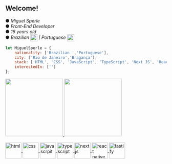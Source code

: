 ## Welcome!

●  *Miguel Sperle* <br>
●  *Front-End Developer* <br>
●  *16 years old* <br>
●  *Brazilian <img height="22em" align="center" src="https://em-content.zobj.net/thumbs/120/apple/354/flag-brazil_1f1e7-1f1f7.png"/> | Portuguese <img height="22em" align="center" src="https://em-content.zobj.net/thumbs/120/google/350/flag-portugal_1f1f5-1f1f9.png"/>* <br> 

```javascript
let MiguelSperle = {
    nationality: ['Brazilian ','Portuguese'],
    city: ['Rio de Janeiro','Bragança'],
    stack: ['HTML', 'CSS', 'JavaScript', 'TypeScript', 'Next JS', 'React Native', 'Fastify', 'Prisma'],
    interestedIn: ['']
};
```

<div>
<a href="https://github.com/seu-usuário-aqui">
<img height="180em" src="https://github-readme-stats.vercel.app/api?username=MiguelSperle&show_icons=true&theme=dark&include_all_commits=true&count_private=true"/>
<img height="180em" src="https://github-readme-stats.vercel.app/api/top-langs/?username=MiguelSperle&layout=compact&langs_count=7&theme=dark"/>
</div>


<div style="display: inline_block"><br>
 <img align="center" height="50" width="50"  src="https://camo.githubusercontent.com/b52b596c0248c165211ad8114cd125af5b8d0adf336eabd8dd2ed36a04bd60f9/68747470733a2f2f7865737175652e726f636b6574736561742e6465762f706c6174666f726d2f746563682f68746d6c352e737667" alt="html" />
 <img align="center" height="50" width="50" 
    src="https://camo.githubusercontent.com/3fff85b7541f973fb7f449c61e7777c0c861af322e72f35053131d4c99fd1e2e/68747470733a2f2f7865737175652e726f636b6574736561742e6465762f706c6174666f726d2f746563682f637373332e737667" alt="css" />
 <img align="center" height="50" width="50" src="https://camo.githubusercontent.com/c831e3a6be7677e1f417b4b78d2abf5d44cf39082c695aae40ac07f860e5ce2a/68747470733a2f2f7865737175652e726f636b6574736561742e6465762f706c6174666f726d2f746563682f6a6176617363726970742e737667" alt="javascrpit" />
 <img align="center" height="50" width="50" src="https://camo.githubusercontent.com/352d651477cc38165814eac34fefda1f6daf02e856d0b8f9b6c60f13775da18b/68747470733a2f2f7865737175652e726f636b6574736561742e6465762f706c6174666f726d2f746563682f747970657363726970742e737667" alt="typescript" />
 <img align="center" height="50" width="50" src="https://camo.githubusercontent.com/0a924388bd6b79748978b48e33005a91c213d9a0fa304406c4c8c406b80e1e71/68747470733a2f2f7865737175652e726f636b6574736561742e6465762f706c6174666f726d2f746563682f6e6578746a732e737667"  alt="next js"  />
 <img align="center" height="50" width="50" src="https://camo.githubusercontent.com/1890627725a06fa1a51c9080a81cbf68c0931eea112c9549d43e9987693cc575/68747470733a2f2f7865737175652e726f636b6574736561742e6465762f706c6174666f726d2f746563682f72656163746a732e737667" alt="react native" />
 <img align="center" height="50" width="50" src="https://camo.githubusercontent.com/f6b50b4c77b9b4956d2f4e1fd1398424cd95365c53953274ed10e0ce41b8d8b4/68747470733a2f2f7865737175652e726f636b6574736561742e6465762f706c6174666f726d2f746563682f313638333636323236393939392e706e67" alt="fastify" />
</div>
 
    


